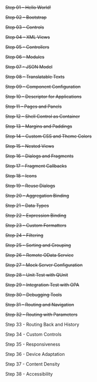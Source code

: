 ~~Step 01 - Hello World!~~

~~Step 02 - Bootstrap~~

~~Step 03 - Controls~~

~~Step 04 - XML Views~~

~~Step 05 - Controllers~~

~~Step 06 - Modules~~

~~Step 07 - JSON Model~~

~~Step 08 - Translatable Texts~~

~~Step 09 - Component Configuration~~

~~Step 10 - Descriptor for Applications~~

~~Step 11 - Pages and Panels~~

~~Step 12 - Shell Control as Container~~

~~Step 13 - Margins and Paddings~~

~~Step 14 - Custom CSS and Theme Colors~~

~~Step 15 - Nested Views~~

~~Step 16 - Dialogs and Fragments~~

~~Step 17 - Fragment Callbacks~~

~~Step 18 - Icons~~

~~Step 19 - Reuse Dialogs~~

~~Step 20 - Aggregation Binding~~

~~Step 21 - Data Types~~

~~Step 22 - Expression Binding~~

~~Step 23 - Custom Formatters~~

~~Step 24 - Filtering~~

~~Step 25 - Sorting and Grouping~~

~~Step 26 - Remote OData Service~~

~~Step 27 - Mock Server Configuration~~

~~Step 28 - Unit Test with QUnit~~

~~Step 29 - Integration Test with OPA~~

~~Step 30 - Debugging Tools~~

~~Step 31 - Routing and Navigation~~

~~Step 32 - Routing with Parameters~~

Step 33 - Routing Back and History

Step 34 - Custom Controls

Step 35 - Responsiveness

Step 36 - Device Adaptation

Step 37 - Content Density

Step 38 - Accessibility

